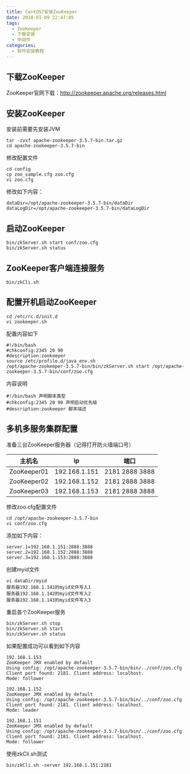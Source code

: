 ```yaml
---
title: CentOS7安装ZooKeeper
date: 2018-01-09 22:47:05
tags: 
  - ZooKeeper
  - 下载安装
  - 中间件
categories: 
  - 软件安装教程
---
```


## 下载ZooKeeper

ZooKeeper官网下载：http://zookeeper.apache.org/releases.html

## 安装ZooKeeper

安装前需要先安装JVM

```
tar -zvxf apache-zookeeper-3.5.7-bin.tar.gz
cd apache-zookeeper-3.5.7-bin
```

修改配置文件

```
cd config
cp zoo_sample.cfg zoo.cfg
vi zoo.cfg
```

修改如下内容：

```
dataDir=/opt/apache-zookeeper-3.5.7-bin/dataDir
dataLogDir=/opt/apache-zookeeper-3.5.7-bin/dataLogDir
```

## 启动ZooKeeper

```
bin/zkServer.sh start conf/zoo.cfg
bin/zkServer.sh status
```

## ZooKeeper客户端连接服务

```
bin/zkCli.sh
```

## 配置开机启动ZooKeeper

```
cd /etc/rc.d/init.d
vi zookeeper.sh
```

配置内容如下

```
#!/bin/bash
#chkconfig:2345 20 90
#description:zookeeper
source /etc/profile.d/java_env.sh
/opt/apache-zookeeper-3.5.7-bin/bin/zkServer.sh start /opt/apache-zookeeper-3.5.7-bin/conf/zoo.cfg
```

内容说明

```
#!/bin/bash 声明脚本类型
#chkconfig:2345 20 90 声明启动优先级
#description:zookeeper 脚本描述
```

## 多机多服务集群配置

准备三台ZooKeeper服务器（记得打开防火墙端口号）

| 主机名      | ip            | 端口           |
| ----------- | ------------- | -------------- |
| ZooKeeper01 | 192.168.1.151 | 2181 2888 3888 |
| ZooKeeper02 | 192.168.1.152 | 2181 2888 3888 |
| ZooKeeper03 | 192.168.1.153 | 2181 2888 3888 |

修改zoo.cfg配置文件

```
cd /opt/apache-zookeeper-3.5.7-bin
vi conf/zoo.cfg
```

添加如下内容：

```
server.1=192.168.1.151:2888:3888
server.2=192.168.1.152:2888:3888
server.3=192.168.1.153:2888:3888
```

创建myid文件

```
vi dataDir/myid
服务器192.168.1.141的myid文件写入1
服务器192.168.1.142的myid文件写入2
服务器192.168.1.143的myid文件写入3
```

重启各个ZooKeeper服务

```
bin/zkServer.sh stop
bin/zkServer.sh start
bin/zkServer.sh status
```

如果配置成功可以看到如下内容

```
192.168.1.153
ZooKeeper JMX enabled by default
Using config: /opt/apache-zookeeper-3.5.7-bin/bin/../conf/zoo.cfg
Client port found: 2181. Client address: localhost.
Mode: follower

192.168.1.152
ZooKeeper JMX enabled by default
Using config: /opt/apache-zookeeper-3.5.7-bin/bin/../conf/zoo.cfg
Client port found: 2181. Client address: localhost.
Mode: leader

192.168.1.151
ZooKeeper JMX enabled by default
Using config: /opt/apache-zookeeper-3.5.7-bin/bin/../conf/zoo.cfg
Client port found: 2181. Client address: localhost.
Mode: follower
```

使用zkCli.sh测试

```
bin/zkCli.sh -server 192.168.1.151:2181
```
